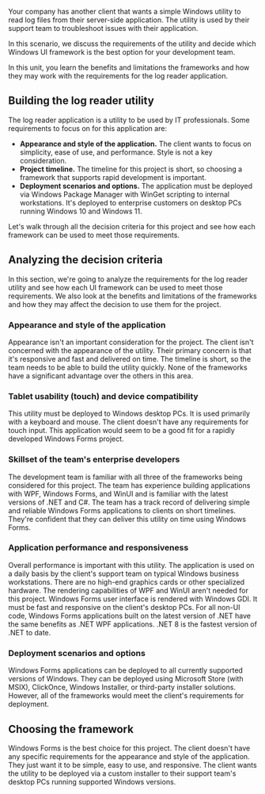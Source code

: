 Your company has another client that wants a simple Windows utility to read log files from their server-side application. The utility is used by their support team to troubleshoot issues with their application.

In this scenario, we discuss the requirements of the utility and decide which Windows UI framework is the best option for your development team.

In this unit, you learn the benefits and limitations the frameworks and how they may work with the requirements for the log reader application.

<!--![A picture visualizing a team selecting frameworks for a Windows utility app project.](../media/windows-utility-app-req.jpg)-->

## Building the log reader utility

The log reader application is a utility to be used by IT professionals. Some requirements to focus on for this application are:

- **Appearance and style of the application.** The client wants to focus on simplicity, ease of use, and performance. Style is not a key consideration.
- **Project timeline.** The timeline for this project is short, so choosing a framework that supports rapid development is important.
- **Deployment scenarios and options.** The application must be deployed via Windows Package Manager with WinGet scripting to internal workstations. It's deployed to enterprise customers on desktop PCs running Windows 10 and Windows 11.

Let's walk through all the decision criteria for this project and see how each framework can be used to meet those requirements.

## Analyzing the decision criteria

In this section, we're going to analyze the requirements for the log reader utility and see how each UI framework can be used to meet those requirements. We also look at the benefits and limitations of the frameworks and how they may affect the decision to use them for the project.

### Appearance and style of the application

Appearance isn't an important consideration for the project. The client isn't concerned with the appearance of the utility. Their primary concern is that it's responsive and fast and delivered on time. The timeline is short, so the team needs to be able to build the utility quickly. None of the frameworks have a significant advantage over the others in this area.

### Tablet usability (touch) and device compatibility

This utility must be deployed to Windows desktop PCs. It is used primarily with a keyboard and mouse. The client doesn't have any requirements for touch input. This application would seem to be a good fit for a rapidly developed Windows Forms project.

### Skillset of the team's enterprise developers

The development team is familiar with all three of the frameworks being considered for this project. The team has experience building applications with WPF, Windows Forms, and WinUI and is familiar with the latest versions of .NET and C#. The team has a track record of delivering simple and reliable Windows Forms applications to clients on short timelines. They're confident that they can deliver this utility on time using Windows Forms.

### Application performance and responsiveness

Overall performance is important with this utility. The application is used on a daily basis by the client's support team on typical Windows business workstations. There are no high-end graphics cards or other specialized hardware. The rendering capabilities of WPF and WinUI aren't needed for this project. Windows Forms user interface is rendered with Windows GDI. It must be fast and responsive on the client's desktop PCs. For all non-UI code, Windows Forms applications built on the latest version of .NET have the same benefits as .NET WPF applications. .NET 8 is the fastest version of .NET to date.

### Deployment scenarios and options

Windows Forms applications can be deployed to all currently supported versions of Windows. They can be deployed using Microsoft Store (with MSIX), ClickOnce, Windows Installer, or third-party installer solutions. However, all of the frameworks would meet the client's requirements for deployment.

## Choosing the framework

Windows Forms is the best choice for this project. The client doesn't have any specific requirements for the appearance and style of the application. They just want it to be simple, easy to use, and responsive. The client wants the utility to be deployed via a custom installer to their support team's desktop PCs running supported Windows versions.
